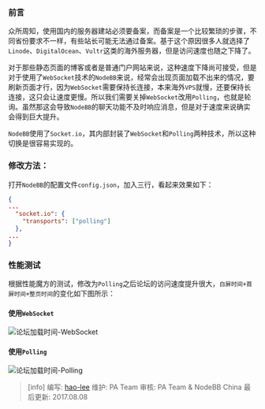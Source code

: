 ### 前言

众所周知，使用国内的服务器建站必须要备案，而备案是一个比较繁琐的步骤，不同省份要求不一样，有些站长可能无法通过备案。基于这个原因很多人就选择了`Linode`、`DigitalOcean`、`Vultr`这类的海外服务器，但是访问速度也随之下降了。

对于那些静态页面的博客或者是普通门户网站来说，这种速度下降尚可接受，但是对于使用了`WebSocket`技术的`NodeBB`来说，经常会出现页面加载不出来的情况，要刷新页面才行，因为`WebSocket`需要保持长连接，本来海外`VPS`就慢，还要保持长连接，这只会让速度更慢。所以我们需要关掉`WebSocket`改用`Polling`，也就是轮询。虽然那这会导致`NodeBB`的聊天功能不及时响应消息，但是对于速度来说确实会得到巨大提升。

`NodeBB`使用了`Socket.io`，其内部封装了`WebSocket`和`Polling`两种技术，所以这种切换是很容易实现的。



### 修改方法：

打开`NodeBB`的配置文件`config.json`，加入三行，看起来效果如下：

```json
{
...
  "socket.io": {
    "transports": ["polling"]
  },
...
}
```

### 性能测试

根据性能魔方的测试，修改为`Polling`之后论坛的访问速度提升很大，`白屏时间+首屏时间+整页时间`的变化如下图所示：

#### 使用`WebSocket`

![论坛加载时间-WebSocket](https://github.com/NodeBB-China/NodeBB-China/raw/master/Images/%E8%AE%BA%E5%9D%9B%E5%8A%A0%E8%BD%BD%E6%97%B6%E9%97%B4-WebSocket.png)

#### 使用`Polling`

![论坛加载时间-Polling](https://github.com/NodeBB-China/NodeBB-China/raw/master/Images/%E8%AE%BA%E5%9D%9B%E5%8A%A0%E8%BD%BD%E6%97%B6%E9%97%B4-Polling.png)

>[info] 编写: [hao-lee](https://github.com/hao-lee)
维护: PA Team
审核: PA Team & NodeBB China
最后更新: 2017.08.08